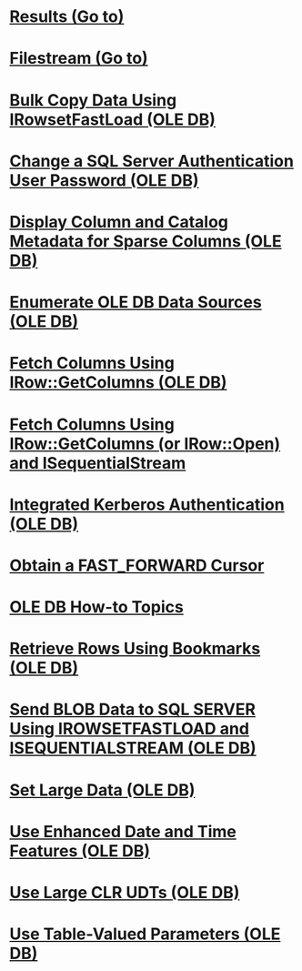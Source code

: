 # [Results (Go to)](../../relational-databases/native-client-ole-db-how-to/results/index.md?toc=%2fsql%2frelational-databases%2fnative-client-ole-db-how-to%2fresults%2ftoc.json)
# [Filestream (Go to)](../../relational-databases/native-client-ole-db-how-to/filestream/index.md?toc=%2fsql%2frelational-databases%2fnative-client-ole-db-how-to%2ffilestream%2ftoc.json)
# [Bulk Copy Data Using IRowsetFastLoad (OLE DB)](bulk-copy-data-using-irowsetfastload-ole-db.md)
# [Change a SQL Server Authentication User Password (OLE DB)](change-a-sql-server-authentication-user-password-ole-db.md)
# [Display Column and Catalog Metadata for Sparse Columns (OLE DB)](display-column-and-catalog-metadata-for-sparse-columns-ole-db.md)
# [Enumerate OLE DB Data Sources (OLE DB)](enumerate-ole-db-data-sources-ole-db.md)
# [Fetch Columns Using IRow::GetColumns (OLE DB)](fetch-columns-using-irow-getcolumns-ole-db.md)
# [Fetch Columns Using IRow::GetColumns (or IRow::Open) and ISequentialStream](fetch-columns-using-irow-getcolumns-or-irow-open-and-isequentialstream.md)
# [Integrated Kerberos Authentication (OLE DB)](integrated-kerberos-authentication-ole-db.md)
# [Obtain a FAST_FORWARD Cursor](obtain-a-fast-forward-cursor.md)
# [OLE DB How-to Topics](ole-db-how-to-topics.md)
# [Retrieve Rows Using Bookmarks (OLE DB)](retrieve-rows-using-bookmarks-ole-db.md)
# [Send BLOB Data to SQL SERVER Using IROWSETFASTLOAD and ISEQUENTIALSTREAM (OLE DB)](send-blob-data-to-sql-server-using-irowsetfastload-and-isequentialstream-ole-db.md)
# [Set Large Data (OLE DB)](set-large-data-ole-db.md)
# [Use Enhanced Date and Time Features (OLE DB)](use-enhanced-date-and-time-features-ole-db.md)
# [Use Large CLR UDTs (OLE DB)](use-large-clr-udts-ole-db.md)
# [Use Table-Valued Parameters (OLE DB)](use-table-valued-parameters-ole-db.md)
